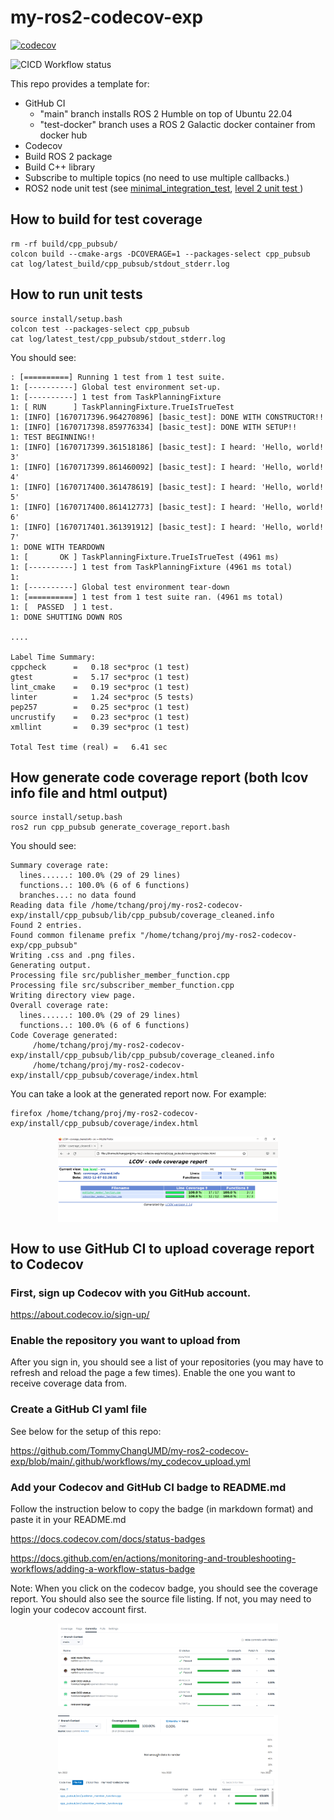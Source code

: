 # my-ros2-codecov-exp

[![codecov](https://codecov.io/gh/TommyChangUMD/my-ros2-codecov-exp/branch/main/graph/badge.svg?token=KRAHD3BZP7)](https://codecov.io/gh/TommyChangUMD/my-ros2-codecov-exp)

![CICD Workflow status](https://github.com/TommyChangUMD/my-ros2-codecov-exp/actions/workflows/my_codecov_upload.yml/badge.svg)

This repo provides a template for:

  - GitHub CI
    - "main" branch installs ROS 2 Humble on top of Ubuntu 22.04
    - "test-docker" branch uses a ROS 2 Galactic docker container from docker hub
  - Codecov
  - Build ROS 2 package
  - Build C++ library 
  - Subscribe to multiple topics (no need to use multiple callbacks.)
  - ROS2 node unit test (see [minimal_integration_test](https://github.com/TommyChangUMD/minimal_integration_test), [level 2 unit test ](https://www.theconstructsim.com/how-to-test-your-ros-programs/))

## How to build for test coverage

```
rm -rf build/cpp_pubsub/
colcon build --cmake-args -DCOVERAGE=1 --packages-select cpp_pubsub
cat log/latest_build/cpp_pubsub/stdout_stderr.log
```

## How to run unit tests

```
source install/setup.bash
colcon test --packages-select cpp_pubsub
cat log/latest_test/cpp_pubsub/stdout_stderr.log
```

You should see:

```
: [==========] Running 1 test from 1 test suite.
1: [----------] Global test environment set-up.
1: [----------] 1 test from TaskPlanningFixture
1: [ RUN      ] TaskPlanningFixture.TrueIsTrueTest
1: [INFO] [1670717396.964270896] [basic_test]: DONE WITH CONSTRUCTOR!!
1: [INFO] [1670717398.859776334] [basic_test]: DONE WITH SETUP!!
1: TEST BEGINNING!!
1: [INFO] [1670717399.361518186] [basic_test]: I heard: 'Hello, world! 3'
1: [INFO] [1670717399.861460092] [basic_test]: I heard: 'Hello, world! 4'
1: [INFO] [1670717400.361478619] [basic_test]: I heard: 'Hello, world! 5'
1: [INFO] [1670717400.861412773] [basic_test]: I heard: 'Hello, world! 6'
1: [INFO] [1670717401.361391912] [basic_test]: I heard: 'Hello, world! 7'
1: DONE WITH TEARDOWN
1: [       OK ] TaskPlanningFixture.TrueIsTrueTest (4961 ms)
1: [----------] 1 test from TaskPlanningFixture (4961 ms total)
1: 
1: [----------] Global test environment tear-down
1: [==========] 1 test from 1 test suite ran. (4961 ms total)
1: [  PASSED  ] 1 test.
1: DONE SHUTTING DOWN ROS

....

Label Time Summary:
cppcheck      =   0.18 sec*proc (1 test)
gtest         =   5.17 sec*proc (1 test)
lint_cmake    =   0.19 sec*proc (1 test)
linter        =   1.24 sec*proc (5 tests)
pep257        =   0.25 sec*proc (1 test)
uncrustify    =   0.23 sec*proc (1 test)
xmllint       =   0.39 sec*proc (1 test)

Total Test time (real) =   6.41 sec
```

## How generate code coverage report (both lcov info file and html output)
```
source install/setup.bash
ros2 run cpp_pubsub generate_coverage_report.bash
```

You should see:
```
Summary coverage rate:
  lines......: 100.0% (29 of 29 lines)
  functions..: 100.0% (6 of 6 functions)
  branches...: no data found
Reading data file /home/tchang/proj/my-ros2-codecov-exp/install/cpp_pubsub/lib/cpp_pubsub/coverage_cleaned.info
Found 2 entries.
Found common filename prefix "/home/tchang/proj/my-ros2-codecov-exp/cpp_pubsub"
Writing .css and .png files.
Generating output.
Processing file src/publisher_member_function.cpp
Processing file src/subscriber_member_function.cpp
Writing directory view page.
Overall coverage rate:
  lines......: 100.0% (29 of 29 lines)
  functions..: 100.0% (6 of 6 functions)
Code Coverage generated:
     /home/tchang/proj/my-ros2-codecov-exp/install/cpp_pubsub/lib/cpp_pubsub/coverage_cleaned.info
     /home/tchang/proj/my-ros2-codecov-exp/install/cpp_pubsub/coverage/index.html
```

You can take a look at the generated report now.  For example:

```
firefox /home/tchang/proj/my-ros2-codecov-exp/install/cpp_pubsub/coverage/index.html
```
[<img src=screenshots/Screenshot-2022-12-07-023731.png 
    width="70%" 
    style="display: block; margin: 0 auto"
    />](screenshots/Screenshot-2022-12-07-023731.png)


## How to use GitHub CI to upload coverage report to Codecov

### First, sign up Codecov with you GitHub account.  

  https://about.codecov.io/sign-up/

### Enable the repository you want to upload from

After you sign in, you should see a list of your repositories (you may
have to refresh and reload the page a few times). Enable the one you
want to receive coverage data from.

### Create a GitHub CI yaml file

See below for the setup of this repo:

https://github.com/TommyChangUMD/my-ros2-codecov-exp/blob/main/.github/workflows/my_codecov_upload.yml

### Add your Codecov and GitHub CI badge to README.md

Follow the instruction below to copy the badge (in markdown format)
and paste it in your README.md

https://docs.codecov.com/docs/status-badges

https://docs.github.com/en/actions/monitoring-and-troubleshooting-workflows/adding-a-workflow-status-badge

Note: When you click on the codecov badge, you should see the coverage
report.  You should also see the source file listing.  If not, you may
need to login your codecov account first.

[<img src=screenshots/Screenshot-2022-12-07-164405.png
    width="70%" 
    style="display: block; margin: 0 auto"
    />](screenshots/Screenshot-2022-12-07-164405.png)

[<img src=screenshots/Screenshot-2022-12-07-164423.png
    width="70%"
    style="display: block; margin: 0 auto"
    />](screenshots/Screenshot-2022-12-07-164423.png)

